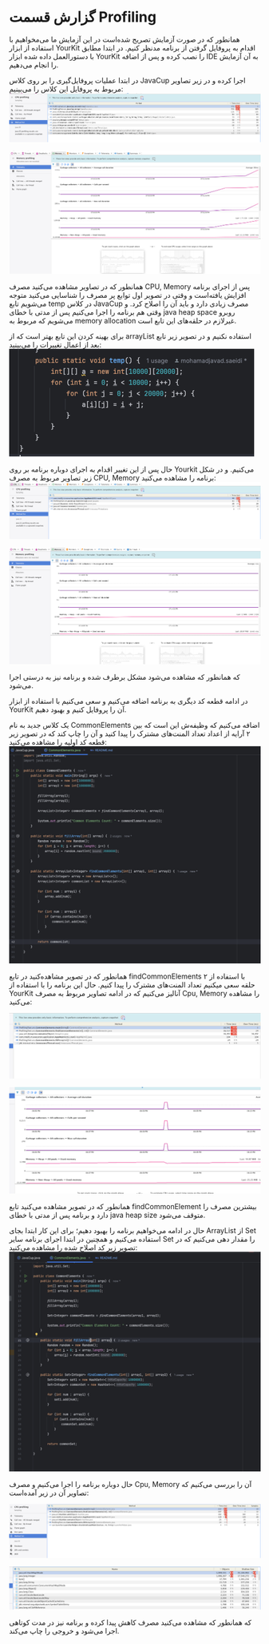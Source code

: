 # گزارش قسمت Profiling

همانطور که در صورت آزمایش تصریح شده‌است در این آزمایش ما می‌مخواهیم با استفاده از ابزار YourKit اقدام به پروفایل گرفتن از برنامه مدنظر کنیم.
در ابتدا مطابق با دستورالعمل داده شده ابزار YourKit را نصب کرده و پس از اضافه IDE به آن آزمایش را انجام می‌دهیم.

در ابتدا عملیات پروفایل‌گیری را بر روی کلاس JavaCup اجرا کرده و در زیر تصاویر مربوط به پروفایل این کلاس را می‌بینیم:
![img.png](ProfilingTest/reportImages/img.png)

![img_1.png](ProfilingTest/reportImages/img_1.png)


همانطور که در تصاویر مشاهده می‌کنید مصرف CPU, Memory پس از اجرای برنامه افزایش یافته‌است و وقتی در تصویر اول توابع پر مصرف را شناسایی می‌کنید متوجه می‌شویم تابع temp در کلاس JavaCup مصرف زیادی دارد و باید آن‌ را اصلاح کرد.
و وقتی هم برنامه را اجرا می‌کنیم پس از مدتی با خطای java heap space روبرو می‌شویم که مربوط به memory allocation غیرلازم در حلقه‌های این تابع است.

برای بهینه کردن این تابع بهتر است که از arrayList استفاده نکنیم و در تصویر زیر تابع بعد از اعمال تغییرات را می‌بینید:
![img_2.png](ProfilingTest/reportImages/img_2.png)

حال پس از این تغییر اقدام به اجرای دوباره برنامه بر روی Yourkit می‌کنیم. و در شکل زیر تصاویر مربوط به مصرف CPU, Memory برنامه را مشاهده‌ می‌کنید:
![img_3.png](ProfilingTest/reportImages/img_3.png)

![img_4.png](ProfilingTest/reportImages/img_4.png)

که همانطور که مشاهده می‌شود مشکل برطرف شده و برنامه نیز به درستی اجرا می‌شود.

در ادامه قطعه کد دیگری به برنامه اضافه می‌کنیم و سعی می‌کنیم با استفاده از ابزار YourKit آن را پروفایل کنیم و بهبود دهیم.

یک کلاس جدید به نام CommonElements اضافه می‌کنیم که وظیفه‌ش این است که بین ۲ آرایه از اعداد تعداد المنت‌های مشترک را پیدا کنید و آن را چاپ کند که در تصویر زیر قطعه کد اولیه را مشاهده‌ می‌کنید:
![img.png](ProfilingTest/reportImages/img_5.png)

همانطور که در تصویر مشاهده‌کنید در تابع findCommonElements با استفاده از ۲ حلقه سعی میکنیم تعداد المنت‌های مشترک را پیدا کنیم.
حال این برنامه را با استفاده از YourKit آنالیز می‌کنیم که در ادامه تصاویر مربوط به مصرف Cpu, Memory را مشاهده‌ می‌کنید:

![img_1.png](ProfilingTest/reportImages/img_6.png)

![img_2.png](ProfilingTest/reportImages/img_7.png)

همانطور که در تصویر مشاهده می‌کنید تابع findCommonElement بیشترین مصرف را دارد و برنامه پس از مدتی با خطای java heap size متوقف می‌شود.

حال در ادامه می‌خواهیم برنامه را بهبود دهیم؛ برای این کار ابتدا بجای ArrayList از Set استفاده می‌کنیم و همچنین در ابتدا اجرای برنامه سایر Set را مقدار دهی می‌کنیم که در تصویر زیر کد اصلاح شده را مشاهده می‌کنید:
![img_3.png](ProfilingTest/reportImages/img_8.png)


حال دوباره برنامه را اجرا می‌کنیم و مصرف Cpu, Memory آن را بررسی می‌کنیم که تصاویر آن در زیر آمده‌است:

![img_4.png](ProfilingTest/reportImages/img_9.png)

![img_5.png](ProfilingTest/reportImages/img_10.png)

که همانطور که مشاهده می‌کنید مصرف کاهش پیدا کرده و برنامه نیز در مدت کوتاهی اجرا می‌شود و خروجی را چاپ می‌کند.
